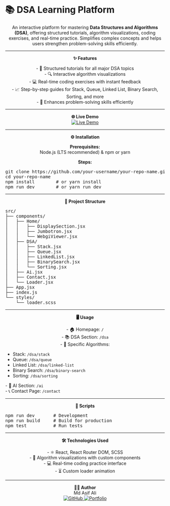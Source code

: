 <p align="center">
  <h1>📚 DSA Learning Platform</h1>
</p>

<p align="center">
  An interactive platform for mastering <strong>Data Structures and Algorithms (DSA)</strong>, offering structured tutorials, algorithm visualizations, coding exercises, and real-time practice. Simplifies complex concepts and helps users strengthen problem-solving skills efficiently.
</p>

---

<p align="center">
  <strong>✨ Features</strong>
</p>

<p align="center">
- 📝 Structured tutorials for all major DSA topics<br>
- 🔍 Interactive algorithm visualizations<br>
- 💻 Real-time coding exercises with instant feedback<br>
- 📈 Step-by-step guides for Stack, Queue, Linked List, Binary Search, Sorting, and more<br>
- 🚀 Enhances problem-solving skills efficiently
</p>

---

<p align="center">
  <strong>🌐 Live Demo</strong><br>
  <a href="https://data-visualization-v.vercel.app/">
    <img src="https://img.shields.io/badge/Visit-Project-blue?style=for-the-badge&logo=vercel" alt="Live Demo">
  </a>
</p>

---

<p align="center">
  <strong>⚙️ Installation</strong>
</p>

<p align="center">
<strong>Prerequisites:</strong><br>
Node.js (LTS recommended) & npm or yarn
</p>

<p align="center">
<strong>Steps:</strong>
</p>

<p align="center">
<pre>
git clone https://github.com/your-username/your-repo-name.git
cd your-repo-name
npm install        # or yarn install
npm run dev        # or yarn run dev
</pre>
</p>

---

<p align="center">
  <strong>📂 Project Structure</strong>
</p>

<p align="center">
<pre>
src/
├── components/
│   ├── Home/
│   │   ├── DisplaySection.jsx
│   │   ├── Jumbotron.jsx
│   │   └── WebgiViewer.jsx
│   ├── DSA/
│   │   ├── Stack.jsx
│   │   ├── Queue.jsx
│   │   ├── LinkedList.jsx
│   │   ├── BinarySearch.jsx
│   │   └── Sorting.jsx
│   ├── Ai.jsx
│   ├── Contact.jsx
│   └── Loader.jsx
├── App.jsx
├── index.js
└── styles/
    └── loader.scss
</pre>
</p>

---

<p align="center">
  <strong>🖥️ Usage</strong>
</p>

<p align="center">
- 🏠 Homepage: <code>/</code><br>
- 📚 DSA Section: <code>/dsa</code><br>
- 🔹 Specific Algorithms:
  <ul>
    <li>Stack: <code>/dsa/stack</code></li>
    <li>Queue: <code>/dsa/queue</code></li>
    <li>Linked List: <code>/dsa/linked-list</code></li>
    <li>Binary Search: <code>/dsa/binary-search</code></li>
    <li>Sorting: <code>/dsa/sorting</code></li>
  </ul>
- 🤖 AI Section: <code>/ai</code><br>
- 📞 Contact Page: <code>/contact</code>
</p>

---

<p align="center">
  <strong>📌 Scripts</strong>
</p>

<p align="center">
<pre>
npm run dev       # Development
npm run build     # Build for production
npm test          # Run tests
</pre>
</p>

---

<p align="center">
  <strong>🛠️ Technologies Used</strong>
</p>

<p align="center">
- ⚛️ React, React Router DOM, SCSS<br>
- 🔄 Algorithm visualizations with custom components<br>
- 💻 Real-time coding practice interface<br>
- ⏳ Custom loader animation
</p>

---

<p align="center">
  <strong>👨‍💻 Author</strong><br>
  Md Asif Ali<br>
  <a href="https://github.com/your-username">
    <img src="https://img.shields.io/badge/GitHub-100000?style=for-the-badge&logo=github&logoColor=white" alt="GitHub">
  </a>
  <a href="https://your-portfolio.vercel.app/">
    <img src="https://img.shields.io/badge/Portfolio-ff69b4?style=for-the-badge&logo=google-chrome&logoColor=white" alt="Portfolio">
  </a>
</p>
